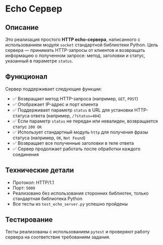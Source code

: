 # Echo Сервер

## Описание

Это реализация простого **HTTP echo-сервера**, написанного с использованием модуля `socket` стандартной библиотеки Python. Цель сервера — принимать HTTP-запросы от клиентов и возвращать информацию о полученном запросе: метод, заголовки и статус, указанный в параметре `status`.

## Функционал

Сервер поддерживает следующие функции:

- ✅ Возвращает метод HTTP-запроса (например, `GET`, `POST`)
- ✅ Отображает IP-адрес и порт клиента
- ✅ Поддерживает параметр `status` в URL для установки HTTP-статуса ответа (например, `/?status=404`)
- ✅ Если параметр `status` не передан или невалиден, возвращается статус `200 OK`
- ✅ Использует стандартный модуль `http` для получения фразы статуса (например, `OK`, `Not Found`)
- ✅ Возвращает все полученные заголовки в теле ответа
- ✅ Сервер продолжает работать после обработки каждого соединения

## Технические детали

- Протокол: HTTP/1.1 
- Порт: `5000`
- Реализовано без использования сторонних библиотек, только стандартная библиотека Python
- Все тесты из `test_echo_server.py` успешно пройдены

## Тестирование

Тесты реализованы с использованием `pytest` и проверяют работу сервера на соответствие требованиям задания.
